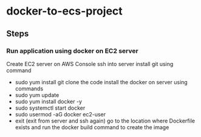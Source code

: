 # docker-to-ecs-project

## Steps

### Run application using docker on EC2 server

Create EC2 server on AWS Console
ssh into server
install git using command
* sudo yum install git
clone the code
install the docker on server using commands
* sudo yum update
* sudo yum install docker -y
* sudo systemctl start docker
* sudo usermod -aG docker ec2-user
* exit (exit from server and ssh again)
go to the location where Dockerfile exists and run the docker build command to create the image